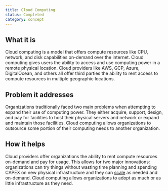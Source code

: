 ```yaml
---
title: Cloud Computing
status: Completed
category: concept
---
```


## What it is
Cloud computing is a model that offers compute resources like CPU, network, and disk capabilities on-demand over the internet. Cloud computing gives users the ability to access and use computing power in a remote physical location. Cloud providers like AWS, GCP, Azure, DigitalOcean, and others all offer third parties the ability to rent access to compute resources in multiple geographic locations. 

## Problem it addresses
Organizations traditionally faced two main problems when attempting to expand their use of computing power. They either acquire, support, design, and pay for facilities to host their physical servers and network or expand and maintain those facilities. Cloud computing allows organizations to outsource some portion of their computing needs to another organization.

## How it helps
Cloud providers offer organizations the ability to rent compute resources on-demand and pay for usage. This allows for two major innovations: organizations can try things without wasting time planning and spending CAPEX on new physical infrastructure and they can [scale](/scalability/) as needed and on-demand. Cloud computing allows organizations to adopt as much or as little infrastructure as they need. 


